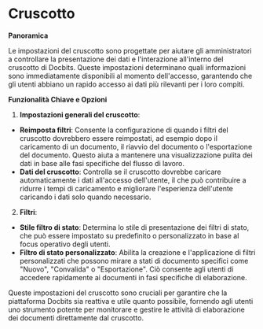 # Cruscotto

**Panoramica**

Le impostazioni del cruscotto sono progettate per aiutare gli amministratori a controllare la presentazione dei dati e l'interazione all'interno del cruscotto di Docbits. Queste impostazioni determinano quali informazioni sono immediatamente disponibili al momento dell'accesso, garantendo che gli utenti abbiano un rapido accesso ai dati più rilevanti per i loro compiti.

**Funzionalità Chiave e Opzioni**

1. **Impostazioni generali del cruscotto**:

* **Reimposta filtri**: Consente la configurazione di quando i filtri del cruscotto dovrebbero essere reimpostati, ad esempio dopo il caricamento di un documento, il riavvio del documento o l'esportazione del documento. Questo aiuta a mantenere una visualizzazione pulita dei dati in base alle fasi specifiche del flusso di lavoro.
* **Dati del cruscotto**: Controlla se il cruscotto dovrebbe caricare automaticamente i dati all'accesso dell'utente, il che può contribuire a ridurre i tempi di caricamento e migliorare l'esperienza dell'utente caricando i dati solo quando necessario.

2. **Filtri**:

* **Stile filtro di stato**: Determina lo stile di presentazione dei filtri di stato, che può essere impostato su predefinito o personalizzato in base al focus operativo degli utenti.
* **Filtro di stato personalizzato**: Abilita la creazione e l'applicazione di filtri personalizzati che possono mirare a stati di documento specifici come "Nuovo", "Convalida" o "Esportazione". Ciò consente agli utenti di accedere rapidamente ai documenti in fasi specifiche di elaborazione.

Queste impostazioni del cruscotto sono cruciali per garantire che la piattaforma Docbits sia reattiva e utile quanto possibile, fornendo agli utenti uno strumento potente per monitorare e gestire le attività di elaborazione dei documenti direttamente dal cruscotto.

